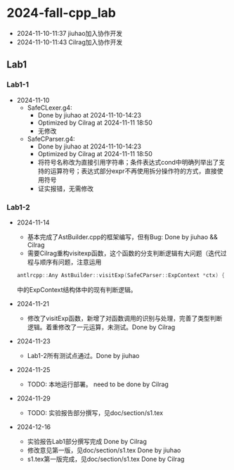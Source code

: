 # 2024-fall-cpp_lab

- 2024-11-10-11:37 jiuhao加入协作开发
- 2024-11-10-11:43 Cilrag加入协作开发

## Lab1

### Lab1-1

- 2024-11-10
    - SafeCLexer.g4:
        - Done by jiuhao at 2024-11-10-14:23
        - Optimized by Cilrag at 2024-11-11 18:50
        - 无修改
    - SafeCParser.g4: 
        - Done by jiuhao at 2024-11-10-14:23
        - Optimized by Cilrag at 2024-11-11 18:50
        - 将符号名称改为直接引用字符串；条件表达式cond中明确列举出了支持的运算符号；表达式部分expr不再使用拆分操作符的方式，直接使用符号
        - 证实报错，无需修改
### Lab1-2

- 2024-11-14
    - 基本完成了AstBuilder.cpp的框架编写，但有Bug: Done by jiuhao && Cilrag
    - 需要Cilrag重构visitexp函数，这个函数的分支判断逻辑有大问题（迭代过程与顺序有问题，注意运用

    ```c
    antlrcpp::Any AstBuilder::visitExp(SafeCParser::ExpContext *ctx) {
    ```

    中的ExpContext结构体中的现有判断逻辑。

- 2024-11-21
    - 修改了visitExp函数，新增了对函数调用的识别与处理，完善了类型判断逻辑。着重修改了一元运算，未测试。Done by Cilrag
- 2024-11-23 
    - Lab1-2所有测试点通过。Done by jiuhao
- 2024-11-25
    - TODO: 本地运行部署。 need to be done by Cilrag
- 2024-11-29
    - TODO: 实验报告部分撰写，见doc/section/s1.tex
- 2024-12-16
    - 实验报告Lab1部分撰写完成 Done by Cilrag
    - 修改意见第一版，见doc/section/s1.tex Done by jiuhao
    - s1.tex第一版完成，见doc/section/s1.tex Done by Cilrag
